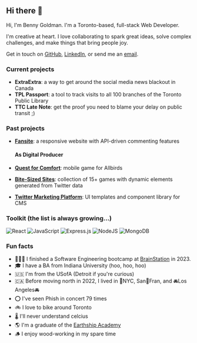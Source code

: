 ## Hi there 👋

Hi, I'm Benny Goldman. I'm a Toronto-based, full-stack Web Developer.

I'm creative at heart. I love collaborating to spark great ideas, solve complex challenges, and make things that bring people joy.

Get in touch on [GitHub](https://www.github.com/bennygoldman), [LinkedIn](https://www.linkedin.com/in/bennygoldman), or send me an [email](mailto:goldmanb@gmail.com).

### Current projects

- **ExtraExtra**: a way to get around the social media news blackout in Canada
- **TPL Passport**: a tool to track visits to all 100 branches of the Toronto Public Library
- **TTC Late Note**: get the proof you need to blame your delay on public transit ;)

### Past projects
- [**Fansite**](../../../fansite): a responsive website with API-driven commenting features

  #### As Digital Producer
- [**Quest for Comfort**](https://bit.ly/AllbirdsGame): mobile game for Allbirds
- [**Bite-Sized Sites**](https://bit.ly/BelvitaMorningWinGames): collection of 15+ games with dynamic elements generated from Twitter data
- [**Twitter Marketing Platform**](https://bit.ly/TwitterMarketingPlatform): UI templates and component library for CMS

### Toolkit (the list is always growing...)

![React](https://img.shields.io/badge/react-%23430098.svg?style=for-the-badge&logo=react&logoColor=%2361DAFB) ![JavaScript](https://img.shields.io/badge/javascript-%23323330.svg?style=for-the-badge&logo=javascript&logoColor=%23F7DF1E) ![Express.js](https://img.shields.io/badge/express.js-%23404d59.svg?style=for-the-badge&logo=express&logoColor=%2361DAFB) ![NodeJS](https://img.shields.io/badge/node.js-6DA55F?style=for-the-badge&logo=node.js&logoColor=white) ![MongoDB](https://img.shields.io/badge/MongoDB-%23316192.svg?style=for-the-badge&logo=mongodb&logoColor=white)

### Fun facts

- 👨🏻‍💻  I finished a Software Engineering bootcamp at [BrainStation](https://www.brainstation.io) in 2023.
- 🎓  I have a BA from Indiana University (hoo, hoo, hoo)
- 🇺🇸  I'm from the USofA (Detroit if you're curious)
- 🇨🇦  Before moving north in 2022, I lived in 🗽NYC, San🌉Fran, and 🚘Los Angeles🚘
- ⭕️  I've seen Phish in concert 79 times
- 🚲  I love to bike around Toronto
- 🌡️  I'll never understand celcius
- 🌎  I'm a graduate of the [Earthship Academy](https://earthship.com/)
- 🪵  I enjoy wood-working in my spare time

